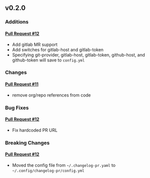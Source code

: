 ## v0.2.0

### Additions

#### [Pull Request #12](https://github.com/Maahsome/changelog-pr/pull/12)

- Add gitlab MR support
- Add switches for gitlab-host and gitlab-token
- Specifying git-provider, gitlab-host, gitlab-token, github-host, and github-token will save to `config.yml`


### Changes

#### [Pull Request #11](https://github.com/Maahsome/changelog-pr/pull/11)

- remove org/repo references from code


### Bug Fixes

#### [Pull Request #12](https://github.com/Maahsome/changelog-pr/pull/12)

- Fix hardcoded PR URL


### Breaking Changes

#### [Pull Request #12](https://github.com/Maahsome/changelog-pr/pull/12)

- Moved the config file from `~/.changelog-pr.yaml` to `~/.config/changelog-pr/config.yml`

